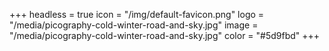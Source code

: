 +++
headless = true
icon = "/img/default-favicon.png"
logo = "/media/picography-cold-winter-road-and-sky.jpg"
image = "/media/picography-cold-winter-road-and-sky.jpg"
color = "#5d9fbd"
+++
